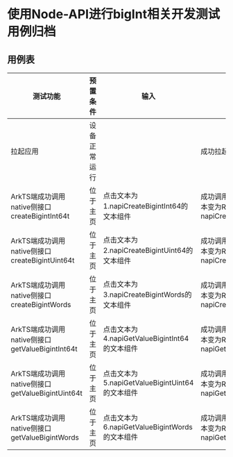 #  使用Node-API进行bigInt相关开发测试用例归档

## 用例表

| 测试功能                                         | 预置条件     | 输入                                           | 预期输出                                                     | 测试结果 |
| ------------------------------------------------ | ------------ | ---------------------------------------------- | ------------------------------------------------------------ | -------- |
| 拉起应用                                         | 设备正常运行 |                                                | 成功拉起应用                                                 | Pass     |
| ArkTS端成功调用native侧接口createBigintInt64t    | 位于主页     | 点击文本为1.napiCreateBigintInt64的文本组件    | 成功调用函数输出日志，页面顶端文本变为Result: napiCreateBigintInt64Success | Pass     |
| ArkTS端成功调用native侧接口createBigintUint64t   | 位于主页     | 点击文本为2.napiCreateBigintUint64的文本组件   | 成功调用函数输出日志，页面顶端文本变为Result: napiCreateBigintUint64Success | Pass     |
| ArkTS端成功调用native侧接口createBigintWords     | 位于主页     | 点击文本为3.napiCreateBigintWords的文本组件    | 成功调用函数输出日志，页面顶端文本变为Result: napiCreateBigintWordsSuccess | Pass     |
| ArkTS端成功调用native侧接口getValueBigintInt64t  | 位于主页     | 点击文本为4.napiGetValueBigintInt64的文本组件  | 成功调用函数输出日志，页面顶端文本变为Result: napiGetValueBigintInt64Success | Pass     |
| ArkTS端成功调用native侧接口getValueBigintUint64t | 位于主页     | 点击文本为5.napiGetValueBigintUint64的文本组件 | 成功调用函数输出日志，页面顶端文本变为Result: napiGetValueBigintUint64Success | Pass     |
| ArkTS端成功调用native侧接口getValueBigintWords   | 位于主页     | 点击文本为6.napiGetValueBigintWords的文本组件  | 成功调用函数输出日志，页面顶端文本变为Result: napiGetValueBigintWordsSuccess | Pass     |